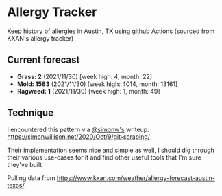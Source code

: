 # Allergy Tracker

Keep history of allergies in Austin, TX using github Actions (sourced from KXAN's allergy tracker)

## Current forecast
<!-- INJECT FORECAST -->
- **Grass: 2** (2021/11/30)  [week high: 4, month: 22]
- **Mold: 1583** (2021/11/30)  [week high: 4014, month: 13161]
- **Ragweed: 1** (2021/11/30)  [week high: 1, month: 49]
<!-- END INJECT FORECAST -->

## Technique

I encountered this pattern via [@simonw's](https://github.com/simonw) writeup: https://simonwillison.net/2020/Oct/9/git-scraping/

Their implementation seems nice and simple as well, I should dig through their various use-cases for it and find other useful tools that I'm sure they've built

Pulling data from https://www.kxan.com/weather/allergy-forecast-austin-texas/
